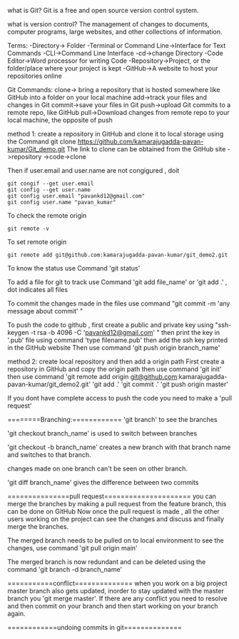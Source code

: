 what is Git?
Git is a free and open source version control system.

what is version control?
The management of changes to documents, computer programs, large websites, and other collections of information.

Terms:
-Directory-> Folder
-Terminal or Command Line->Interface for Text Commands
-CLI->Command Line Interface
-cd->change Directory
-Code Editor->Word processor for writing Code
-Repository->Project, or the folder/place where your project is kept
-GitHub->A website to host your repositories online

Git Commands:
clone-> bring a repository that is hosted somewhere like GitHub into a folder on your local machine
add->track your files and changes in Git
commit->save your files in Git
push->upload Git commits to a remote repo, like GitHub
pull->Download changes from remote repo to your local machine, the opposite of push


method 1:
create a repository in GitHub and clone it to local storage using the Command
        git clone https://github.com/kamarajugadda-pavan-kumar/Git_demo.git
The link to clone can be obtained from the GitHub site ->repository ->code->clone

Then if user.email and user.name are not congigured , doit
```
git congif --get user.email
git config --get user.name
git config user.email "pavankd12@gmail.com"
git config user.name "pavan_kumar"
```

To check the remote origin
```
git remote -v 
```

To set remote origin
```
git remote add git@github.com:kamarajugadda-pavan-kumar/git_demo2.git
```

To know the status use Command
'git status'

To add a file for git to track use Command 'git add file_name' or 'git add .'  , dot indicates all files

To commit the changes made in the files use command "git commit -m 'any message about commit' "

To push the code to github , first create a public and private key using
"ssh-keygen -t rsa -b 4096 -C 'pavankd12@gmail.com' "
then print the key in '.pub' file using command 'type filename.pub'
then add the ssh key printed in the GitHub website
Then use command 'git push origin branch_name'


method 2:
create local repository and then add a origin path
First create a repository in GitHub and copy the origin path
then use command 'git init'
then use command 'git remote add origin git@github.com:kamarajugadda-pavan-kumar/git_demo2.git'
'git add .'
'git commit .'
'git push origin master'




If you dont have complete access to push the code you need to make a 'pull request'


========Branching:============
'git branch' to see the branches

'git checkout branch_name' is used to switch between branches

'git checkout -b branch_name' creates a new branch with that branch name and switches to that branch.

changes made on one branch can't be seen on other branch.

'git diff branch_name' gives the difference between two commits



===============pull request=====================
you can merge the branches by making a pull request from the feature branch, this can be done on GitHub
Now once the pull request is made , all the other users working on the project can see the changes and discuss and finally merge the branches.


The merged branch needs to be pulled on to local environment to see the changes, use command
'git pull origin main'

The merged branch is now redundant and can be deleted using the command
'git branch -d branch_name'



===========conflict==============
when you work on a big project master branch also gets updated, inorder to stay updated with the master branch you 'git merge master'.
If there are any conflict you need to resolve and then commit on your branch and then start working on your branch again.



============undoing commits in git==============
